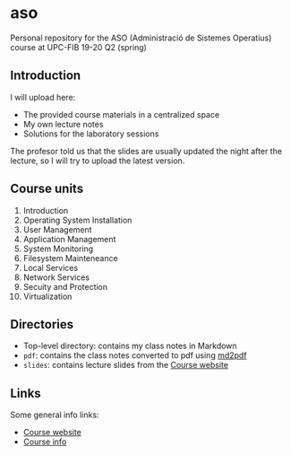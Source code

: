 # aso

Personal repository for the ASO (Administració de Sistemes Operatius) course at UPC-FIB 19-20 Q2 (spring)

## Introduction

I will upload here:
* The provided course materials in a centralized space
* My own lecture notes
* Solutions for the laboratory sessions

The profesor told us that the slides are usually updated the night after the lecture, so I will try to upload the latest version.

## Course units

1. Introduction
1. Operating System Installation
1. User Management
1. Application Management
1. System Monitoring
1. Filesystem Mainteneance
1. Local Services
1. Network Services
1. Secuity and Protection
1. Virtualization

## Directories

* Top-level directory: contains my class notes in Markdown
* `pdf`: contains the class notes converted to pdf using [md2pdf](https://md2pdf.netlify.com)
* `slides`: contains lecture slides from the [Course website](https://docencia.ac.upc.edu/FIB/grau/ASO/)    

## Links

Some general info links:
* [Course website](https://docencia.ac.upc.edu/FIB/grau/ASO/)
* [Course info](https://www.fib.upc.edu/ca/estudis/graus/grau-en-enginyeria-informatica/pla-destudis/assignatures/ASO)
